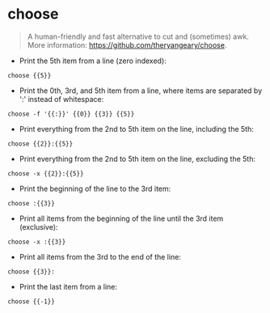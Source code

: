 # choose

> A human-friendly and fast alternative to cut and (sometimes) awk.
> More information: <https://github.com/theryangeary/choose>.

- Print the 5th item from a line (zero indexed):

`choose {{5}}`

- Print the 0th, 3rd, and 5th item from a line, where items are separated by ':' instead of whitespace:

`choose -f '{{:}}' {{0}} {{3}} {{5}}`

- Print everything from the 2nd to 5th item on the line, including the 5th:

`choose {{2}}:{{5}}`

- Print everything from the 2nd to 5th item on the line, excluding the 5th:

`choose -x {{2}}:{{5}}`

- Print the beginning of the line to the 3rd item:

`choose :{{3}}`

- Print all items from the beginning of the line until the 3rd item (exclusive):

`choose -x :{{3}}`

- Print all items from the 3rd to the end of the line:

`choose {{3}}:`

- Print the last item from a line:

`choose {{-1}}`
